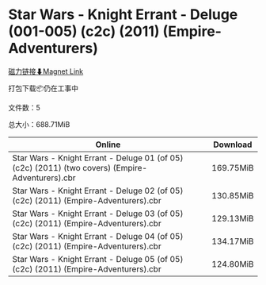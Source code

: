# Star Wars - Knight Errant - Deluge (001-005) (c2c) (2011) (Empire-Adventurers)

[磁力链接⬇Magnet Link](magnet:?xt=urn:btih:2496d452c1dd5ad4c4fcb391d71ec758171c7b0b&dn=Star%20Wars%20-%20Knight%20Errant%20-%20Deluge%20%28001-005%29%20%28c2c%29%20%282011%29%20%28Empire-Adventurers%29)

打包下载📦仍在工事中

文件数：5

总大小：688.71MiB

Online | Download
--- | ---
Star Wars - Knight Errant - Deluge 01 (of 05) (c2c) (2011) (two covers) (Empire-Adventurers).cbr | 169.75MiB
Star Wars - Knight Errant - Deluge 02 (of 05) (c2c) (2011) (Empire-Adventurers).cbr | 130.85MiB
Star Wars - Knight Errant - Deluge 03 (of 05) (c2c) (2011) (Empire-Adventurers).cbr | 129.13MiB
Star Wars - Knight Errant - Deluge 04 (of 05) (c2c) (2011) (Empire-Adventurers).cbr | 134.17MiB
Star Wars - Knight Errant - Deluge 05 (of 05) (c2c) (2011) (Empire-Adventurers).cbr | 124.80MiB